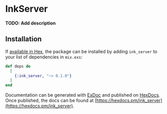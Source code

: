 # InkServer

**TODO: Add description**

## Installation

If [available in Hex](https://hex.pm/docs/publish), the package can be installed
by adding `ink_server` to your list of dependencies in `mix.exs`:

```elixir
def deps do
  [
    {:ink_server, "~> 0.1.0"}
  ]
end
```

Documentation can be generated with [ExDoc](https://github.com/elixir-lang/ex_doc)
and published on [HexDocs](https://hexdocs.pm). Once published, the docs can
be found at [https://hexdocs.pm/ink_server](https://hexdocs.pm/ink_server).

